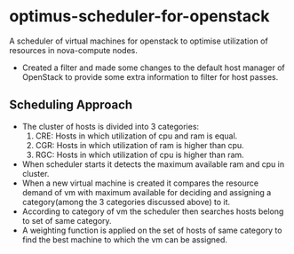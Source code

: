 # optimus-scheduler-for-openstack
A scheduler of virtual machines for openstack to optimise utilization of resources in nova-compute nodes.

- Created a filter and made some changes to the default host manager of OpenStack to provide some extra information to filter for host passes.

Scheduling Approach
-------------------
- The cluster of hosts is divided into 3 categories:
    1. CRE: Hosts in which utilization of cpu and ram is equal.
    2. CGR: Hosts in which utilization of ram is higher than cpu.
    3. RGC: Hosts in which utilization of cpu is higher than ram.
- When scheduler starts it detects the maximum available ram and cpu in cluster.
- When a new virtual machine is created it compares the resource demand of vm with maximum available for deciding and assigning a category(among the 3 categories discussed above) to it.
- According to category of vm the scheduler then searches hosts belong to set of same category. 
- A weighting function is applied on the set of hosts of same category to find the best machine to which the vm can be assigned. 
